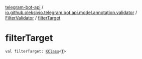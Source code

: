 [telegram-bot-api](../../index.md) / [io.github.oleksivio.telegram.bot.api.model.annotation.validator](../index.md) / [FilterValidator](index.md) / [filterTarget](./filter-target.md)

# filterTarget

`val filterTarget: `[`KClass`](https://kotlinlang.org/api/latest/jvm/stdlib/kotlin.reflect/-k-class/index.html)`<`[`T`](index.md#T)`>`